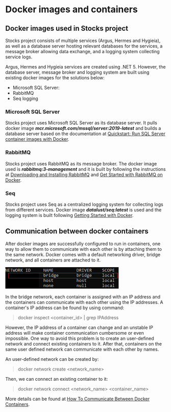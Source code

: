 # Docker images and containers
## Docker images used in Stocks project
Stocks project consists of multiple services (Argus, Hermes and Hygieia), as well as a database server hosting relevant databases for the services, a message broker allowing data exchange, and a logging system collecting service logs.

Argus, Hermes and Hygieia services are created using .NET 5. However, the database server, message broker and logging system are built using existing docker images for the solutions below:
* Microsoft SQL Server: 
* RabbitMQ
* Seq logging
### Microsoft SQL Server
Stocks project uses Microsoft SQL Server as its database server. It pulls docker image __*mcr.microsoft.com/mssql/server:2019-latest*__ and builds a database server based on the documentation at [Quickstart: Run SQL Server container images with Docker](https://docs.microsoft.com/en-us/sql/linux/quickstart-install-connect-docker?view=sql-server-ver15&pivots=cs1-bash).
### RabbitMQ
Stocks project uses RabbitMQ as its message broker. The docker image used is __*rabbitmq:3-management*__ and it is built by following the instructions at [Downloading and Installing RabbitMQ](https://www.rabbitmq.com/download.html) and [Get Started with RabbitMQ on Docker](https://codeburst.io/get-started-with-rabbitmq-on-docker-4428d7f6e46b).
### Seq
Stocks project uses Seq as a centralized logging system for collecting logs from different services. Docker image __*datalust/seq:latest*__ is used and the logging system is built following [Getting Started with Docker](https://docs.datalust.co/docs/getting-started-with-docker).
## Communication between docker containers
After docker images are successfully configured to run in containers, one way to allow them to communicate with each other is by attaching them to the same network. Docker comes with a default networking driver, bridge network, and all containers are attached to it.

![docker networks](https://github.com/weizhi-luo/stocks/blob/main/docker-images-containers/docker%20network%20list.PNG)

In the bridge netwrork, each container is assigned with an IP address and the containers can communicate with each other using the IP addresses. A container's IP address can be found by using command:
> docker inspect <container_id> | grep IPAddress

However, the IP address of a container can change and an unstable IP address will make container communication cumbersome or even impossible. One way to avoid this problem is to create an user-defined network and connect existing containers to it. After that, containers on the same user defined network can communicate with each other by names. 

An user-defined network can be created by:
> docker network create <network_name>

Then, we can connect an existing container to it:
> docker network connect <network_name> <container_name>

More details can be found at [How To Communicate Between Docker Containers](https://www.tutorialworks.com/container-networking/).
